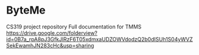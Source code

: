 # ByteMe
CS319 project repository
Full documentation for TMMS
https://drive.google.com/folderview?id=0B7a_rpA8pJ3GfkJIRzF6T05xdmxaUDZOWVdodzQ2b0dISUh1S04yWVZSekEwamhJN283cHc&usp=sharing
